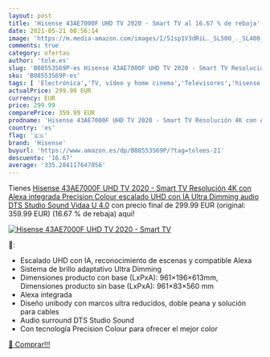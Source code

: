 ```yaml
---
layout: post
title: 'Hisense 43AE7000F UHD TV 2020 - Smart TV al 16.67 % de rebaja'
date: 2021-05-21 08:56:14
image: 'https://m.media-amazon.com/images/I/51sp1V3dRiL._SL500_._SL400_.jpg'
comments: true
category: ofertas
author: 'tole.es'
slug: 'B08553S69P-es Hisense 43AE7000F UHD TV 2020 - Smart TV Resolución 4K con...'
sku: 'B08553S69P-es'
tags: [ 'Electrónica','TV, vídeo y home cinema','Televisores','hisense','smart','tv', ]
actualPrice: 299.99 EUR
currency: EUR
price: 299.99
comparePrice: 359.99 EUR
prodname: 'Hisense 43AE7000F UHD TV 2020 - Smart TV Resolución 4K con Alexa integrada  Precision Colour  escalado UHD con IA  Ultra Dimming  audio DTS Studio Sound  Vidaa U 4.0'
country: 'es'
flag: '🇪🇸'
brand: 'Hisense'
buyurl: 'https://www.amazon.es/dp/B08553S69P/?tag=tolees-21'
descuento: '16.67'
average: '335.284117647056'
---
```


Tienes [Hisense 43AE7000F UHD TV 2020 - Smart TV Resolución 4K con Alexa integrada  Precision Colour  escalado UHD con IA  Ultra Dimming  audio DTS Studio Sound  Vidaa U 4.0](https://www.amazon.es/dp/B08553S69P/?tag=tolees-21) con precio final de  299.99 EUR (original: 359.99 EUR) (16.67 %  de rebaja) aqui!

[![Hisense 43AE7000F UHD TV 2020 - Smart TV](https://m.media-amazon.com/images/I/51sp1V3dRiL._SL500_._SL400_.jpg)](https://www.amazon.es/dp/B08553S69P/?tag=tolees-21)

🔎:

- Escalado UHD con IA, reconocimiento de escenas y compatible Alexa
- Sistema de brillo adaptativo Ultra Dimming
- Dimensiones producto con base (LxPxA): 961×196×613mm, Dimensiones producto sin base (LxPxA): 961×83×560 mm
- Alexa integrada
- Diseño unibody con marcos ultra reducidos, doble peana y solución para cables
- Audio surround DTS Studio Sound
- Con tecnología Precision Colour para ofrecer el mejor color

[🛒 Comprar!!!](https://www.amazon.es/dp/B08553S69P/?tag=tolees-21)
